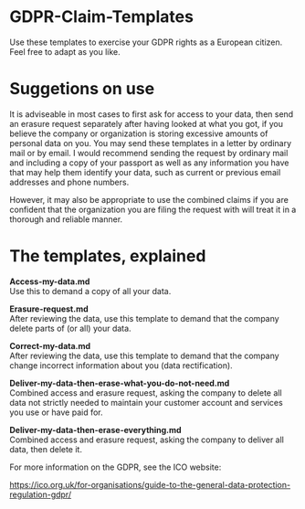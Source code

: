 # GDPR-Claim-Templates
Use these templates to exercise your GDPR rights as a European citizen. Feel free to adapt as you like.

# Suggetions on use
It is adviseable in most cases to first ask for access to your data, then send an erasure request separately after having looked at what you got, if you believe the company or organization is storing excessive amounts of personal data on you. You may send these templates in a letter by ordinary mail or by email. I would recommend sending the request by ordinary mail and including a copy of your passport as well as any information you have that may help them identify your data, such as current or previous email addresses and phone numbers.

However, it may also be appropriate to use the combined claims if you are confident that the organization you are filing the request with will treat it in a thorough and reliable manner.

# The templates, explained
**Access-my-data.md**<br/>
Use this to demand a copy of all your data.

**Erasure-request.md**<br/>
After reviewing the data, use this template to demand that the company delete parts of (or all) your data.

**Correct-my-data.md**<br/>
After reviewing the data, use this template to demand that the company change incorrect information about you (data rectification).

**Deliver-my-data-then-erase-what-you-do-not-need.md**<br/>
Combined access and erasure request, asking the company to delete all data not strictly needed to maintain your customer account and services you use or have paid for.

**Deliver-my-data-then-erase-everything.md**<br/>
Combined access and erasure request, asking the company to deliver all data, then delete it.

For more information on the GDPR, see the ICO website:

https://ico.org.uk/for-organisations/guide-to-the-general-data-protection-regulation-gdpr/
